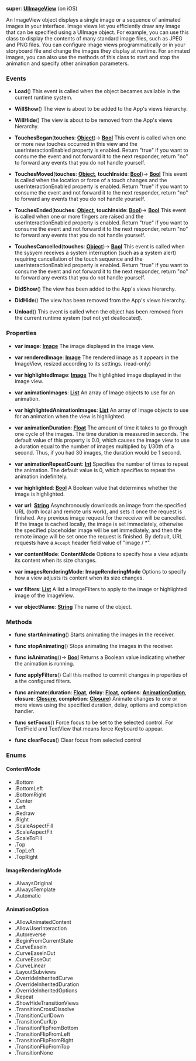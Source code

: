 **super**: **[UIImageView](UIImageView.md)** (on iOS)

An ImageView object displays a single image or a sequence of animated images in your interface. Image views let you efficiently draw any image that can be specified using a UIImage object. For example, you can use this class to display the contents of many standard image files, such as JPEG and PNG files. You can configure image views programmatically or in your storyboard file and change the images they display at runtime. For animated images, you can also use the methods of this class to start and stop the animation and specify other animation parameters.

### Events

* **Load**()
This event is called when the object becames available in the current runtime system.

* **WillShow**()
The view is about to be added to the App's views hierarchy.

* **WillHide**()
The view is about to be removed from the App's views hierarchy.

* **TouchesBegan**(**touches**: **[Object](../gravity/object.md)**)-> <strong>[Bool](../gravity/bool.md)</strong> 
This event is called when one or more new touches occurred in this view and the userInteractionEnabled property is enabled. Return "true" if you want to consume the event and not forward it to the next responder, return "no" to forward any events that you do not handle yourself.

* **TouchesMoved**(**touches**: **[Object](../gravity/object.md)**, **touchInside**: **[Bool](../gravity/bool.md)**)-> <strong>[Bool](../gravity/bool.md)</strong> 
This event is called when the location or force of a touch changes and the userInteractionEnabled property is enabled. Return "true" if you want to consume the event and not forward it to the next responder, return "no" to forward any events that you do not handle yourself.

* **TouchesEnded**(**touches**: **[Object](../gravity/object.md)**, **touchInside**: **[Bool](../gravity/bool.md)**)-> <strong>[Bool](../gravity/bool.md)</strong> 
This event is called when one or more fingers are raised and the userInteractionEnabled property is enabled. Return "true" if you want to consume the event and not forward it to the next responder, return "no" to forward any events that you do not handle yourself.

* **TouchesCancelled**(**touches**: **[Object](../gravity/object.md)**)-> <strong>[Bool](../gravity/bool.md)</strong> 
This event is called when the sysyem receives a system interruption (such as a system alert) requiring cancellation of the touch sequence and the userInteractionEnabled property is enabled. Return "true" if you want to consume the event and not forward it to the next responder, return "no" to forward any events that you do not handle yourself.

* **DidShow**()
The view has been added to the App's views hierarchy.

* **DidHide**()
The view has been removed from the App's views hierarchy.

* **Unload**()
This event is called when the object has been removed from the current runtime system (but not yet deallocated).



### Properties

* **var** **image**: **[Image](Image.md)**
The image displayed in the image view.

* **var** **renderedImage**: **[Image](Image.md)**
The rendered image as it appears in the ImageView, resized according to its settings. \(read-only\)

* **var** **highlightedImage**: **[Image](Image.md)**
The highlighted image displayed in the image view.

* **var** **animationImages**: **[List](../gravity/list.md)**
An array of Image objects to use for an animation.

* **var** **highlightedAnimationImages**: **[List](../gravity/list.md)**
An array of Image objects to use for an animation when the view is highlighted.

* **var** **animationDuration**: **[Float](../gravity/float.md)**
The amount of time it takes to go through one cycle of the images. The time duration is measured in seconds. The default value of this property is 0.0, which causes the image view to use a duration equal to the number of images multiplied by 1/30th of a second. Thus, if you had 30 images, the duration would be 1 second.

* **var** **animationRepeatCount**: **[Int](../gravity/int.md)**
Specifies the number of times to repeat the animation. The default value is 0, which specifies to repeat the animation indefinitely.

* **var** **highlighted**: **[Bool](../gravity/bool.md)**
A Boolean value that determines whether the image is highlighted.

* **var** **url**: **[String](../gravity/string.md)**
Asynchronously downloads an image from the specified URL (both local and remote urls work), and sets it once the request is finished. Any previous image request for the receiver will be cancelled. If the image is cached locally, the image is set immediately, otherwise the specified placeholder image will be set immediately, and then the remote image will be set once the request is finished. By default, URL requests have a `Accept` header field value of "image / *".

* **var** **contentMode**: **ContentMode**
Options to specify how a view adjusts its content when its size changes.

* **var** **imagesRenderingMode**: **ImageRenderingMode**
Options to specify how a view adjusts its content when its size changes.

* **var** **filters**: **[List](../gravity/list.md)**
A list a ImageFilters to apply to the image or highlighted image of the ImageView.

* **var** **objectName**: **[String](../gravity/string.md)**
The name of the object.



### Methods

* **func** **startAnimating**()
Starts animating the images in the receiver.

* **func** **stopAnimating**()
Stops animating the images in the receiver.

* **func** **isAnimating**()-> <strong>[Bool](../gravity/bool.md)</strong> 
Returns a Boolean value indicating whether the animation is running.

* **func** **applyFilters**()
Call this method to commit changes in properties of a the configured filters.

* **func** **animate**(**duration**: **[Float](../gravity/float.md)**, **delay**: **[Float](../gravity/float.md)**, **options**: **<a href="#_enum_AnimationOption">AnimationOption</a>**, **closure**: **[Closure](../gravity/closure.md)**, **completion**: **[Closure](../gravity/closure.md)**)
Animate changes to one or more views using the specified duration, delay, options and completion handler.

* **func** **setFocus**()
Force focus to be set to the selected control. For TextField and TextView that means force Keyboard to appear.

* **func** **clearFocus**()
Clear focus from selected control





### Enums

<div id="_enum_ContentMode"></div>

#### ContentMode
 * .Bottom
 * .BottomLeft
 * .BottomRight
 * .Center
 * .Left
 * .Redraw
 * .Right
 * .ScaleAspectFill
 * .ScaleAspectFit
 * .ScaleToFill
 * .Top
 * .TopLeft
 * .TopRight

<div id="_enum_ImageRenderingMode"></div>

#### ImageRenderingMode
 * .AlwaysOriginal
 * .AlwaysTemplate
 * .Automatic

<div id="_enum_AnimationOption"></div>

#### AnimationOption
 * .AllowAnimatedContent
 * .AllowUserInteraction
 * .Autoreverse
 * .BeginFromCurrentState
 * .CurveEaseIn
 * .CurveEaseInOut
 * .CurveEaseOut
 * .CurveLinear
 * .LayoutSubviews
 * .OverrideInheritedCurve
 * .OverrideInheritedDuration
 * .OverrideInheritedOptions
 * .Repeat
 * .ShowHideTransitionViews
 * .TransitionCrossDissolve
 * .TransitionCurlDown
 * .TransitionCurlUp
 * .TransitionFlipFromBottom
 * .TransitionFlipFromLeft
 * .TransitionFlipFromRight
 * .TransitionFlipFromTop
 * .TransitionNone



